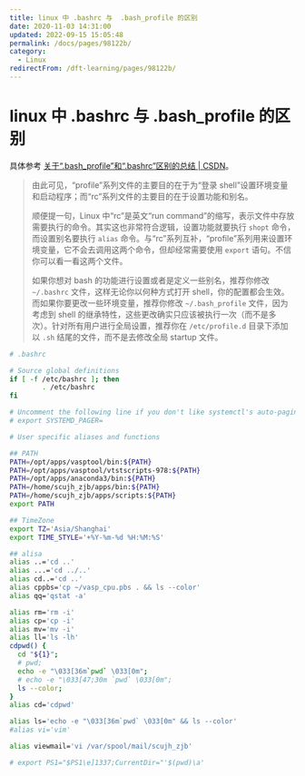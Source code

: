 ```yaml
---
title: linux 中 .bashrc 与  .bash_profile 的区别
date: 2020-11-03 14:31:00
updated: 2022-09-15 15:05:48
permalink: /docs/pages/98122b/
category:
  - Linux
redirectFrom: /dft-learning/pages/98122b/
---
```


# linux 中 .bashrc 与  .bash_profile 的区别

具体参考 [关于“.bash_profile”和“.bashrc”区别的总结 | CSDN](https://blog.csdn.net/sch0120/article/details/70256318)。

> 由此可见，“profile”系列文件的主要目的在于为“登录 shell”设置环境变量和启动程序；而“rc”系列文件的主要目的在于设置功能和别名。
>
> 顺便提一句，Linux 中“rc”是英文“run command”的缩写，表示文件中存放需要执行的命令。其实这也非常符合逻辑，设置功能就要执行 `shopt` 命令，而设置别名要执行 `alias` 命令。与“rc”系列互补，“profile”系列用来设置环境变量，它不会去调用这两个命令，但却经常需要使用 `export` 语句。不信你可以看一看这两个文件。
>
> 如果你想对 bash 的功能进行设置或者是定义一些别名，推荐你修改 `~/.bashrc` 文件，这样无论你以何种方式打开 shell，你的配置都会生效。而如果你要更改一些环境变量，推荐你修改 `~/.bash_profile` 文件，因为考虑到 shell 的继承特性，这些更改确实只应该被执行一次（而不是多次）。针对所有用户进行全局设置，推荐你在 `/etc/profile.d` 目录下添加以 `.sh` 结尾的文件，而不是去修改全局 startup 文件。

```bash
# .bashrc

# Source global definitions
if [ -f /etc/bashrc ]; then
        . /etc/bashrc
fi

# Uncomment the following line if you don't like systemctl's auto-paging feature:
# export SYSTEMD_PAGER=

# User specific aliases and functions

## PATH
PATH=/opt/apps/vasptool/bin:${PATH}
PATH=/opt/apps/vasptool/vtstscripts-978:${PATH}
PATH=/opt/apps/anaconda3/bin:${PATH}
PATH=/home/scujh_zjb/apps/bin:${PATH}
PATH=/home/scujh_zjb/apps/scripts:${PATH}
export PATH

## TimeZone
export TZ='Asia/Shanghai'
export TIME_STYLE='+%Y-%m-%d %H:%M:%S' 

## alisa
alias ..='cd ..'
alias ...='cd ../..'
alias cd..='cd ..'
alias cppbs='cp ~/vasp_cpu.pbs . && ls --color' 
alias qq='qstat -a'

alias rm='rm -i'
alias cp='cp -i'
alias mv='mv -i'
alias ll='ls -lh'
cdpwd() {
  cd "${1}";
  # pwd;
  echo -e "\033[36m`pwd` \033[0m";
  # echo -e "\033[47;30m `pwd` \033[0m";
  ls --color;
}
alias cd='cdpwd'

alias ls='echo -e "\033[36m`pwd` \033[0m" && ls --color'
#alias vi='vim'

alias viewmail='vi /var/spool/mail/scujh_zjb'

# export PS1="$PS1\e]1337;CurrentDir="'$(pwd)\a'
```
